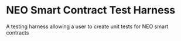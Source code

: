 # NEO Smart Contract Test Harness
A testing harness allowing a user to create unit tests for NEO smart contracts
